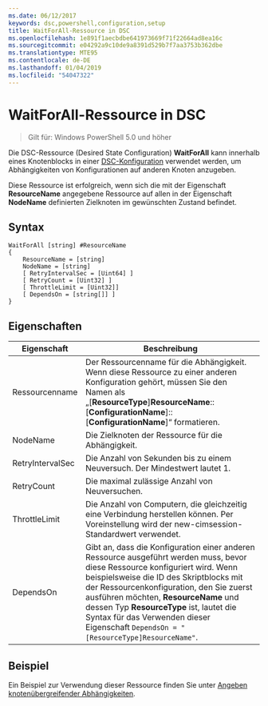 ```yaml
---
ms.date: 06/12/2017
keywords: dsc,powershell,configuration,setup
title: WaitForAll-Ressource in DSC
ms.openlocfilehash: 1e891f1aecbdbe641973669f71f22664ad8ea16c
ms.sourcegitcommit: e04292a9c10de9a8391d529b7f7aa3753b362dbe
ms.translationtype: MTE95
ms.contentlocale: de-DE
ms.lasthandoff: 01/04/2019
ms.locfileid: "54047322"
---
```

# <a name="dsc-waitforall-resource"></a>WaitForAll-Ressource in DSC

> Gilt für: Windows PowerShell 5.0 und höher

Die DSC-Ressource (Desired State Configuration) **WaitForAll** kann innerhalb eines Knotenblocks in einer [DSC-Konfiguration](../../../configurations/configurations.md) verwendet werden, um Abhängigkeiten von Konfigurationen auf anderen Knoten anzugeben.

Diese Ressource ist erfolgreich, wenn sich die mit der Eigenschaft **ResourceName** angegebene Ressource auf allen in der Eigenschaft **NodeName** definierten Zielknoten im gewünschten Zustand befindet.

## <a name="syntax"></a>Syntax

```
WaitForAll [string] #ResourceName
{
    ResourceName = [string]
    NodeName = [string]
    [ RetryIntervalSec = [Uint64] ]
    [ RetryCount = [Uint32] ]
    [ ThrottleLimit = [Uint32]]
    [ DependsOn = [string[]] ]
}
```

## <a name="properties"></a>Eigenschaften

|  Eigenschaft  |  Beschreibung   |
|---|---|
| Ressourcenname| Der Ressourcenname für die Abhängigkeit. Wenn diese Ressource zu einer anderen Konfiguration gehört, müssen Sie den Namen als „[__ResourceType__]__ResourceName__::[__ConfigurationName__]::[__ConfigurationName__]“ formatieren.|
| NodeName| Die Zielknoten der Ressource für die Abhängigkeit.|
| RetryIntervalSec| Die Anzahl von Sekunden bis zu einem Neuversuch. Der Mindestwert lautet 1.|
| RetryCount| Die maximal zulässige Anzahl von Neuversuchen.|
| ThrottleLimit| Die Anzahl von Computern, die gleichzeitig eine Verbindung herstellen können. Per Voreinstellung wird der new-cimsession-Standardwert verwendet.|
| DependsOn | Gibt an, dass die Konfiguration einer anderen Ressource ausgeführt werden muss, bevor diese Ressource konfiguriert wird. Wenn beispielsweise die ID des Skriptblocks mit der Ressourcenkonfiguration, den Sie zuerst ausführen möchten, __ResourceName__ und dessen Typ __ResourceType__ ist, lautet die Syntax für das Verwenden dieser Eigenschaft `DependsOn = "[ResourceType]ResourceName"`.|

## <a name="example"></a>Beispiel

Ein Beispiel zur Verwendung dieser Ressource finden Sie unter [Angeben knotenübergreifender Abhängigkeiten](../../../configurations/crossNodeDependencies.md).
